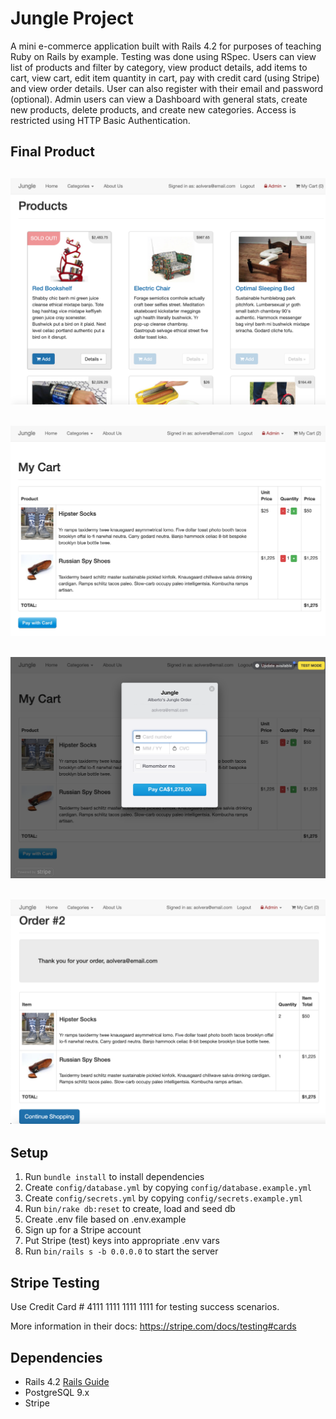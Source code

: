# Jungle Project

A mini e-commerce application built with Rails 4.2 for purposes of teaching Ruby on Rails by example. Testing was done using RSpec.
Users can view list of products and filter by category, view product details, add items to cart, view cart, edit item quantity in cart, pay with credit card (using Stripe) and view order details. 
User can also register with their email and password (optional).
Admin users can view a Dashboard with general stats, create new products, delete products, and create new categories. Access is restricted using HTTP Basic Authentication. 

## Final Product

!["Home display"](https://github.com/soccermind/jungle-rails/blob/master/docs/AllProducts.png)
-

!["My cart"](https://github.com/soccermind/jungle-rails/blob/master/docs/MyCart.png)
-

!["Payment info"](https://github.com/soccermind/jungle-rails/blob/master/docs/PayWithCard.png)
-

!["Order details"](https://github.com/soccermind/jungle-rails/blob/master/docs/OrderDetails.png)
-



## Setup

1. Run `bundle install` to install dependencies
2. Create `config/database.yml` by copying `config/database.example.yml`
3. Create `config/secrets.yml` by copying `config/secrets.example.yml`
4. Run `bin/rake db:reset` to create, load and seed db
5. Create .env file based on .env.example
6. Sign up for a Stripe account
7. Put Stripe (test) keys into appropriate .env vars
8. Run `bin/rails s -b 0.0.0.0` to start the server

## Stripe Testing

Use Credit Card # 4111 1111 1111 1111 for testing success scenarios.

More information in their docs: <https://stripe.com/docs/testing#cards>

## Dependencies

* Rails 4.2 [Rails Guide](http://guides.rubyonrails.org/v4.2/)
* PostgreSQL 9.x
* Stripe
